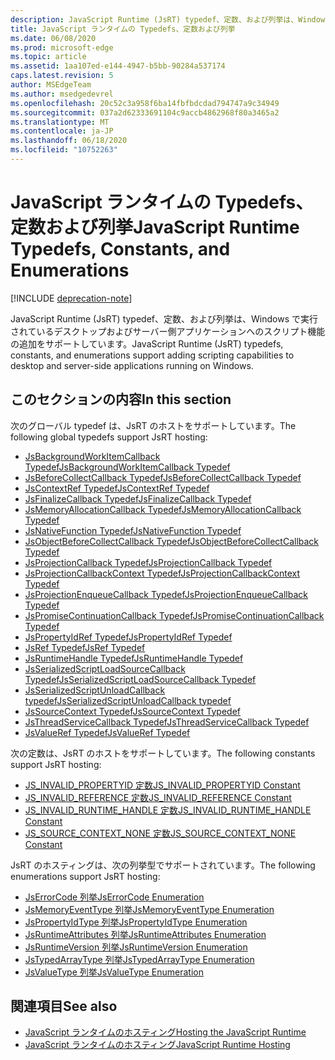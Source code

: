 ```yaml
---
description: JavaScript Runtime (JsRT) typedef、定数、および列挙は、Windows で実行されているデスクトップおよびサーバー側アプリケーションへのスクリプト機能の追加をサポートしています。
title: JavaScript ランタイムの Typedefs、定数および列挙
ms.date: 06/08/2020
ms.prod: microsoft-edge
ms.topic: article
ms.assetid: 1aa107ed-e144-4947-b5bb-90284a537174
caps.latest.revision: 5
author: MSEdgeTeam
ms.author: msedgedevrel
ms.openlocfilehash: 20c52c3a958f6ba14fbfbdcdad794747a9c34949
ms.sourcegitcommit: 037a2d62333691104c9accb4862968f80a3465a2
ms.translationtype: MT
ms.contentlocale: ja-JP
ms.lasthandoff: 06/18/2020
ms.locfileid: "10752263"
---
```

# <span data-ttu-id="e12a2-103">JavaScript ランタイムの Typedefs、定数および列挙</span><span class="sxs-lookup"><span data-stu-id="e12a2-103">JavaScript Runtime Typedefs, Constants, and Enumerations</span></span>  

[!INCLUDE [deprecation-note](../includes/deprecation-note.md)]  

<span data-ttu-id="e12a2-104">JavaScript Runtime (JsRT) typedef、定数、および列挙は、Windows で実行されているデスクトップおよびサーバー側アプリケーションへのスクリプト機能の追加をサポートしています。</span><span class="sxs-lookup"><span data-stu-id="e12a2-104">JavaScript Runtime (JsRT) typedefs, constants, and enumerations support adding scripting capabilities to desktop and server-side applications running on Windows.</span></span>  

## <span data-ttu-id="e12a2-105">このセクションの内容</span><span class="sxs-lookup"><span data-stu-id="e12a2-105">In this section</span></span>  

<span data-ttu-id="e12a2-106">次のグローバル typedef は、JsRT のホストをサポートしています。</span><span class="sxs-lookup"><span data-stu-id="e12a2-106">The following global typedefs support JsRT hosting:</span></span>  

*   [<span data-ttu-id="e12a2-107">JsBackgroundWorkItemCallback Typedef</span><span class="sxs-lookup"><span data-stu-id="e12a2-107">JsBackgroundWorkItemCallback Typedef</span></span>](./jsbackgroundworkitemcallback-typedef.md)  
*   [<span data-ttu-id="e12a2-108">JsBeforeCollectCallback Typedef</span><span class="sxs-lookup"><span data-stu-id="e12a2-108">JsBeforeCollectCallback Typedef</span></span>](./jsbeforecollectcallback-typedef.md)  
*   [<span data-ttu-id="e12a2-109">JsContextRef Typedef</span><span class="sxs-lookup"><span data-stu-id="e12a2-109">JsContextRef Typedef</span></span>](./jscontextref-typedef.md)  
*   [<span data-ttu-id="e12a2-110">JsFinalizeCallback Typedef</span><span class="sxs-lookup"><span data-stu-id="e12a2-110">JsFinalizeCallback Typedef</span></span>](./jsfinalizecallback-typedef.md)  
*   [<span data-ttu-id="e12a2-111">JsMemoryAllocationCallback Typedef</span><span class="sxs-lookup"><span data-stu-id="e12a2-111">JsMemoryAllocationCallback Typedef</span></span>](./jsmemoryallocationcallback-typedef.md)  
*   [<span data-ttu-id="e12a2-112">JsNativeFunction Typedef</span><span class="sxs-lookup"><span data-stu-id="e12a2-112">JsNativeFunction Typedef</span></span>](./jsnativefunction-typedef.md)  
*   [<span data-ttu-id="e12a2-113">JsObjectBeforeCollectCallback Typedef</span><span class="sxs-lookup"><span data-stu-id="e12a2-113">JsObjectBeforeCollectCallback Typedef</span></span>](./jsobjectbeforecollectcallback-typedef.md)  
*   [<span data-ttu-id="e12a2-114">JsProjectionCallback Typedef</span><span class="sxs-lookup"><span data-stu-id="e12a2-114">JsProjectionCallback Typedef</span></span>](./jsprojectioncallback-typedef.md)  
*   [<span data-ttu-id="e12a2-115">JsProjectionCallbackContext Typedef</span><span class="sxs-lookup"><span data-stu-id="e12a2-115">JsProjectionCallbackContext Typedef</span></span>](./jsprojectioncallbackcontext-typedef.md)  
*   [<span data-ttu-id="e12a2-116">JsProjectionEnqueueCallback Typedef</span><span class="sxs-lookup"><span data-stu-id="e12a2-116">JsProjectionEnqueueCallback Typedef</span></span>](./jsprojectionenqueuecallback-typedef.md)  
*   [<span data-ttu-id="e12a2-117">JsPromiseContinuationCallback Typedef</span><span class="sxs-lookup"><span data-stu-id="e12a2-117">JsPromiseContinuationCallback Typedef</span></span>](./jspromisecontinuationcallback-typedef.md)  
*   [<span data-ttu-id="e12a2-118">JsPropertyIdRef Typedef</span><span class="sxs-lookup"><span data-stu-id="e12a2-118">JsPropertyIdRef Typedef</span></span>](./jspropertyidref-typedef.md)  
*   [<span data-ttu-id="e12a2-119">JsRef Typedef</span><span class="sxs-lookup"><span data-stu-id="e12a2-119">JsRef Typedef</span></span>](./jsref-typedef.md)  
*   [<span data-ttu-id="e12a2-120">JsRuntimeHandle Typedef</span><span class="sxs-lookup"><span data-stu-id="e12a2-120">JsRuntimeHandle Typedef</span></span>](./jsruntimehandle-typedef.md)  
*   [<span data-ttu-id="e12a2-121">JsSerializedScriptLoadSourceCallback Typedef</span><span class="sxs-lookup"><span data-stu-id="e12a2-121">JsSerializedScriptLoadSourceCallback Typedef</span></span>](./jsserializedscriptloadsourcecallback-typedef.md)  
*   [<span data-ttu-id="e12a2-122">JsSerializedScriptUnloadCallback typedef</span><span class="sxs-lookup"><span data-stu-id="e12a2-122">JsSerializedScriptUnloadCallback typedef</span></span>](./jsserializedscriptunloadcallback-typedef.md)  
*   [<span data-ttu-id="e12a2-123">JsSourceContext Typedef</span><span class="sxs-lookup"><span data-stu-id="e12a2-123">JsSourceContext Typedef</span></span>](./jssourcecontext-typedef.md)  
*   [<span data-ttu-id="e12a2-124">JsThreadServiceCallback Typedef</span><span class="sxs-lookup"><span data-stu-id="e12a2-124">JsThreadServiceCallback Typedef</span></span>](./jsthreadservicecallback-typedef.md)  
*   [<span data-ttu-id="e12a2-125">JsValueRef Typedef</span><span class="sxs-lookup"><span data-stu-id="e12a2-125">JsValueRef Typedef</span></span>](./jsvalueref-typedef.md)  

<span data-ttu-id="e12a2-126">次の定数は、JsRT のホストをサポートしています。</span><span class="sxs-lookup"><span data-stu-id="e12a2-126">The following constants support JsRT hosting:</span></span>  

*   [<span data-ttu-id="e12a2-127">JS_INVALID_PROPERTYID 定数</span><span class="sxs-lookup"><span data-stu-id="e12a2-127">JS_INVALID_PROPERTYID Constant</span></span>](./js-invalid-propertyid-constant.md)  
*   [<span data-ttu-id="e12a2-128">JS_INVALID_REFERENCE 定数</span><span class="sxs-lookup"><span data-stu-id="e12a2-128">JS_INVALID_REFERENCE Constant</span></span>](./js-invalid-reference-constant.md)  
*   [<span data-ttu-id="e12a2-129">JS_INVALID_RUNTIME_HANDLE 定数</span><span class="sxs-lookup"><span data-stu-id="e12a2-129">JS_INVALID_RUNTIME_HANDLE Constant</span></span>](./js-invalid-runtime-handle-constant.md)  
*   [<span data-ttu-id="e12a2-130">JS_SOURCE_CONTEXT_NONE 定数</span><span class="sxs-lookup"><span data-stu-id="e12a2-130">JS_SOURCE_CONTEXT_NONE Constant</span></span>](./js-source-context-none-constant.md)  

<span data-ttu-id="e12a2-131">JsRT のホスティングは、次の列挙型でサポートされています。</span><span class="sxs-lookup"><span data-stu-id="e12a2-131">The following enumerations support JsRT hosting:</span></span>  

*   [<span data-ttu-id="e12a2-132">JsErrorCode 列挙</span><span class="sxs-lookup"><span data-stu-id="e12a2-132">JsErrorCode Enumeration</span></span>](./jserrorcode-enumeration.md)  
*   [<span data-ttu-id="e12a2-133">JsMemoryEventType 列挙</span><span class="sxs-lookup"><span data-stu-id="e12a2-133">JsMemoryEventType Enumeration</span></span>](./jsmemoryeventtype-enumeration.md)  
*   [<span data-ttu-id="e12a2-134">JsPropertyIdType 列挙</span><span class="sxs-lookup"><span data-stu-id="e12a2-134">JsPropertyIdType Enumeration</span></span>](./jspropertyidtype-enumeration.md)  
*   [<span data-ttu-id="e12a2-135">JsRuntimeAttributes 列挙</span><span class="sxs-lookup"><span data-stu-id="e12a2-135">JsRuntimeAttributes Enumeration</span></span>](./jsruntimeattributes-enumeration.md)  
*   [<span data-ttu-id="e12a2-136">JsRuntimeVersion 列挙</span><span class="sxs-lookup"><span data-stu-id="e12a2-136">JsRuntimeVersion Enumeration</span></span>](./jsruntimeversion-enumeration.md)  
*   [<span data-ttu-id="e12a2-137">JsTypedArrayType 列挙</span><span class="sxs-lookup"><span data-stu-id="e12a2-137">JsTypedArrayType Enumeration</span></span>](./jstypedarraytype-enumeration.md)  
*   [<span data-ttu-id="e12a2-138">JsValueType 列挙</span><span class="sxs-lookup"><span data-stu-id="e12a2-138">JsValueType Enumeration</span></span>](./jsvaluetype-enumeration.md)  

## <span data-ttu-id="e12a2-139">関連項目</span><span class="sxs-lookup"><span data-stu-id="e12a2-139">See also</span></span>  

*   [<span data-ttu-id="e12a2-140">JavaScript ランタイムのホスティング</span><span class="sxs-lookup"><span data-stu-id="e12a2-140">Hosting the JavaScript Runtime</span></span>](./hosting-the-javascript-runtime.md)  
*   [<span data-ttu-id="e12a2-141">JavaScript ランタイムのホスティング</span><span class="sxs-lookup"><span data-stu-id="e12a2-141">JavaScript Runtime Hosting</span></span>](../javascript-runtime-hosting.md)  
